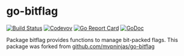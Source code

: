 # go-bitflag

[![Build Status](https://travis-ci.com/weathersource/go-bitflag.svg?branch=master)](https://travis-ci.com/weathersource/go-bitflag)
[![Codevov](https://img.shields.io/codecov/c/github/weathersource/go-bitflag.svg)](https://codecov.io/gh/weathersource/go-bitflag)
[![Go Report Card](https://goreportcard.com/badge/github.com/weathersource/go-bitflag)](https://goreportcard.com/report/github.com/weathersource/go-bitflag)
[![GoDoc](https://img.shields.io/badge/godoc-ref-blue.svg)](https://godoc.org/github.com/weathersource/go-bitflag)

Package bitflag provides functions to manage bit-packed flags. This package
was forked from [github.com/mvpninjas/go-bitflag](https://github.com/mvpninjas/go-bitflag)
